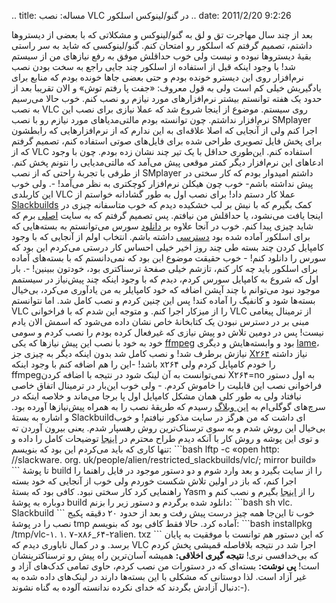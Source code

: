 .. title: مساله‌: نصب VLC در گنو/لینوکس اسلکور .. date: 2011/2/20 9:2:26

بعد از چند سال مهاجرت تق و لق به گنو‌/لینوکس و مشکلاتی که با بعضی از
دیسترو‌ها داشتم‌، تصمیم گرفتم که اسلکور رو امتحان کنم‌. گنو‌/لینوکسی که
شاید به سر راستی بقیهٔ دیسترو‌ها نبوده و نیست ولی خوب حداقلش موفق به رفع
نیاز‌های من از سیستم شد‌! با وجود اینکه قبل از استفاده از اسلکور چند
جایی راجع به سخت بودن نصب نرم‌افزار روی این دیسترو خونده بودم و حتی بعضی
جا‌ها خونده بودم که منابع برای یادگیریش خیلی کم است ولی به قول معروف‌:
«‌جفت پا رفتم‌ توش‌» و الان تقریبا بعد از حدود یک هفته توانستم بیشتر
نرم‌افزار‌های مورد نیازم رو نصب کنم‌. خوب حالا می‌رسیم به نصب VLC روی
سیستم‌. موضوع از اینجا شروع شد که عملا نیازی برای نصب این نرم‌افزار
نداشتم‌. چون توانسته بودم مالتی‌مدیا‌های مورد نیازم رو با نصب SMplayer
اجرا کنم ولی از آنجایی که اصلا علاقه‌ای به این ندارم که از
نرم‌افزار‌هایی که رابطشون برای پخش فایل تصویری طراحی شده برای فایل‌های
صوتی استفاده کنم‌، تصمیم گرفتم که از VLC استفاده کنم‌. این‌طوری حداقل با
یک تیر چند نشان زده بودم‌. چون با وجود ادعاهای این نرم‌افزار دیگر کمتر
موقعی پیش می‌آمد که مالتی‌مدیایی را نتونم پخش کنم‌. از طرفی با تجربهٔ
راحتی که از نصب SMplayer داشتم امیدوار بودم که کار سختی در پیش نداشته
باشم‌- خوب چون هیکلن نرم‌افزار کوچکتری به نظر می‌آمد‌! ‌-‌. ولی خوب این
کاربلدی VLC عملا کار دستم داد‌! برای نصب اول به طور گشادانه خواستم از
[Slackbuilds]( "«SlackBuilds»") کمک بگیرم که با نیش بر لب خشکیده دیدم که
خوب متاسفانه چیزی در اینجا یافت می‌نشود‌، یا حداقلش من نیافتم‌. پس تصمیم
گرفتم که به سایت [اصلی]( "«Video") برم که شاید چیزی پیدا کنم‌. خوب در
آنجا علاوه بر [دانلود]( "«VLC") سورس می‌توانستم به بسته‌هایی که برای
اسلکور آماده شده بود [دسترسی]( "«VLC") داشته باشم‌. انتخاب اولم از
آنجایی که با وجود کامپایل کردن چند بسته طی چند روز اخیر خیلی احساس کار
درستی می‌کردم این بود که سورس را دانلود کنم‌! - خوب حقیقت موضوع این بود
که نمی‌دانستم که با بسته‌های آماده‌ برای اسلکور باید چه کار کنم‌، تازشم
خیلی صفحهٔ ترسناکتری بود‌، خودتون ببینین‌! -‌. بار اول که شروع به
کامپایل سورس کردم‌، دیدم که با وجود اینکه چند پیش‌نیاز در سیستمم موجود
نبود می‌توانم با چند آپشن اضافه که خود کامپایلر به من یاد‌آوری می‌کرد‌،
بی‌خیال بسته‌ها شود و کانفیگ را آماده کند‌! پس این چنین کردم و نصب کامل
شد‌. اما نتوانستم VLC را از میزکار اجرا کنم‌. و متوجه این شدم که با
فراخوانی VLC از ترمینال پیغامی مبنی بر در دسترس نبودن یک کتابخانهٔ خاص
نشان داده می‌شود که اسمش الان یادم نیست‌! پس در دومین تلاش دو پیش نیازی
که غیرفعال کرده بودم را نصب کردم و سومی خود به خود با نصب این پیش
نیاز‌ها که یکی [ffmpeg]( "«ffmpeg") بود و وابسته‌هایش و دیگری
[lame]( "«Lame")، نیازش برطرف شد‌! و نصب کامل شد بدون اینکه دیگر به چیزی
جز [X۲۶۴]( "«x۲۶۴") نیاز داشته باشد‌! -این را هم اضافه کنم با وجود اینکه
x۲۶۴ را خودم کامپایل کردم ولی ffmpegنمی‌توانست به آن لینک شود در نتیجه
با اضافه کردن X۲۶۴=no به اول دستور فراخوانی نصب این قابلیت را خاموش
کردم‌. - ولی خوب این‌بار در ترمینال اتفاق خاصی نیافتاد ولی به طور کلی‌‌‌
همان مشکل کامپایل اول پا بر‌جا می‌ماند و خلاصه اینکه در سرچ‌های گوگلی‌ام
به [این وبلاگ]( "«Install") رسیدم که طریقهٔ نصب را به همراه پیش‌نیاز‌ها
آورده بود‌. و اشاره به بستهٔ Slackbuild‌ای داشت که من هرگز در سایت مذکور
نیافتم‌! و خوب بی‌خیال این روش شدم و به سوی ترسناک‌ترین روش رهسپار شدم‌.
یعنی بیرون آوردن ته و توی این پوشه و روش کار با آنکه دیدم طراح محترم در
[اینجا]( "«Slackware") توضیحات کامل را داده و تنها کاری که باید می‌کردم
این بود که بنویسم‌: \`\`\`bash lftp -c «open http: //slackware. org.
uk/people/alien/restricted\_slackbuilds/vlc/; mirror build» \`\`\` تا
پوشهٔ build را از سایت بگیرد و بعد وارد شوم و دو دستور موجود در فایل
راهنما را اجرا کنم‌، که باز در اولین تلاش شکست خوردم ولی خوب از آنجایی
که خود بسته راهنمایی کرد کار سختی نبود‌. کافی بود که بستهٔ Yasm را از
[اینجا]( "«yasm") بگیرم و نصب کنم و دوباره به پوشهٔ build دانلود شده
برگردم و دستور زیر را بزنم‌: \`\`\`bash sh vlc. Slackbuild \`\`\` خوب تا
این‌جا همه چیز درست پیش رفت و بعد از حدود ۲۰ دقیقه پکیج نصب را در پوشهٔ
tmp آماده کرد‌. حالا فقط کافی بود که بنویسم‌: \`\`\`bash installpkg
/tmp/vlc-۱. ۱. ۷-x۸۶\_۶۴-۲alien. txz \`\`\` که این دستور هم توانست با
موفقیت به پایان برسد‌. و در کمال ناباوری دیدم که VLC اجرا شد در نتیجه
بلافاصله قمیشی پخش کردم که بی‌خدافسی نری‌! **نتیجه گیری اخلاقی‌:** همیشه
آسان‌ترین راه پیش رو ترسناکترینشان است‌! **پی نوشت‌:** بسته‌ای که در
دستورات من نصب کردم‌، حاوی تمامی کدک‌های آزاد و غیر آزاد است‌. لذا
دوستانی که مشکلی با این بسته‌ها دارند در لینک‌های داده شده به دنبال
آزادش بگردند که خدای نکرده ندانسته آلوده به گناه نشوند‌:-).
